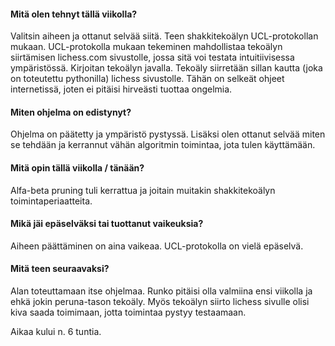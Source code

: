 #### Mitä olen tehnyt tällä viikolla?
Valitsin aiheen ja ottanut selvää siitä. Teen shakkitekoälyn UCL-protokollan mukaan. UCL-protokolla mukaan tekeminen mahdollistaa tekoälyn siirtämisen lichess.com sivustolle, jossa sitä voi testata intuitiivisessa ympäristössä. Kirjoitan tekoälyn javalla. Tekoäly siirretään sillan kautta (joka on toteutettu pythonilla) lichess sivustolle. Tähän on selkeät ohjeet internetissä, joten ei pitäisi hirveästi tuottaa ongelmia.

#### Miten ohjelma on edistynyt?
Ohjelma on päätetty ja ympäristö pystyssä. Lisäksi olen ottanut selvää miten se tehdään ja kerrannut vähän algoritmin toimintaa, jota tulen käyttämään.

#### Mitä opin tällä viikolla / tänään?
Alfa-beta pruning tuli kerrattua ja joitain muitakin shakkitekoälyn toimintaperiaatteita.

#### Mikä jäi epäselväksi tai tuottanut vaikeuksia?
Aiheen päättäminen on aina vaikeaa. UCL-protokolla on vielä epäselvä.

#### Mitä teen seuraavaksi?
Alan toteuttamaan itse ohjelmaa. Runko pitäisi olla valmiina ensi viikolla ja ehkä jokin peruna-tason tekoäly. Myös tekoälyn siirto lichess sivulle olisi kiva saada toimimaan, jotta toimintaa pystyy testaamaan.

Aikaa kului n. 6 tuntia.
